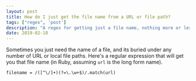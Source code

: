 ```yaml
---
layout: post
title: How do I just get the file name from a URL or file path?
tags: ["regex", 'post']
description: "A regex for getting just a file name, nothing more or less"
date: 2019-02-18
---
```


Sometimes you just need the name of a file, and its buried under any number of URL or local file paths. Here's a regular expression that will get you that file name (in Ruby, assuming `url` is the long form name).

`filename = /([^\/]+)(?=\.\w+$)/.match(url)`